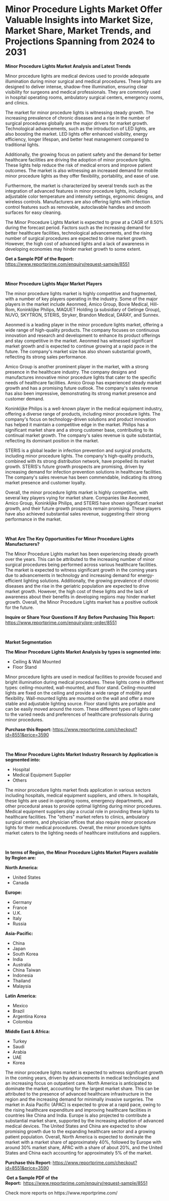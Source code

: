 <p><h1>Minor Procedure Lights Market Offer Valuable Insights into Market Size, Market Share, Market Trends, and Projections Spanning from 2024 to 2031</h1></p><p><strong>Minor Procedure Lights Market Analysis and Latest Trends</strong></p>
<p><p>Minor procedure lights are medical devices used to provide adequate illumination during minor surgical and medical procedures. These lights are designed to deliver intense, shadow-free illumination, ensuring clear visibility for surgeons and medical professionals. They are commonly used in hospital operating rooms, ambulatory surgical centers, emergency rooms, and clinics.</p><p>The market for minor procedure lights is witnessing steady growth. The increasing prevalence of chronic diseases and a rise in the number of surgical procedures globally are the major drivers for market growth. Technological advancements, such as the introduction of LED lights, are also boosting the market. LED lights offer enhanced visibility, energy efficiency, longer lifespan, and better heat management compared to traditional lights.</p><p>Additionally, the growing focus on patient safety and the demand for better healthcare facilities are driving the adoption of minor procedure lights. These lights help reduce the risk of medical errors and improve patient outcomes. The market is also witnessing an increased demand for mobile minor procedure lights as they offer flexibility, portability, and ease of use.</p><p>Furthermore, the market is characterized by several trends such as the integration of advanced features in minor procedure lights, including adjustable color temperature and intensity settings, ergonomic designs, and wireless controls. Manufacturers are also offering lights with infection control features such as removable, autoclavable handles and smooth surfaces for easy cleaning.</p><p>The Minor Procedure Lights Market is expected to grow at a CAGR of 8.50% during the forecast period. Factors such as the increasing demand for better healthcare facilities, technological advancements, and the rising number of surgical procedures are expected to drive market growth. However, the high cost of advanced lights and a lack of awareness in developing economies may hinder market growth to some extent.</p></p>
<p><strong>Get a Sample PDF of the Report:&nbsp;</strong> <a href="https://www.reportprime.com/enquiry/request-sample/8551">https://www.reportprime.com/enquiry/request-sample/8551</a></p>
<p>&nbsp;</p>
<p><strong>Minor Procedure Lights Major Market Players</strong></p>
<p><p>The minor procedure lights market is highly competitive and fragmented, with a number of key players operating in the industry. Some of the major players in the market include Aeonmed, Amico Group, Bovie Medical, Hill-Rom, Koninklijke Philips, MAQUET Holding (a subsidiary of Getinge Group), NUVO, SKYTRON, STERIS, Stryker, Brandon Medical, DARAY, and Sunnex.</p><p>Aeonmed is a leading player in the minor procedure lights market, offering a wide range of high-quality products. The company focuses on continuous innovation and research and development to enhance its product offerings and stay competitive in the market. Aeonmed has witnessed significant market growth and is expected to continue growing at a rapid pace in the future. The company's market size has also shown substantial growth, reflecting its strong sales performance.</p><p>Amico Group is another prominent player in the market, with a strong presence in the healthcare industry. The company designs and manufactures innovative minor procedure lights that cater to the specific needs of healthcare facilities. Amico Group has experienced steady market growth and has a promising future outlook. The company's sales revenue has also been impressive, demonstrating its strong market presence and customer demand.</p><p>Koninklijke Philips is a well-known player in the medical equipment industry, offering a diverse range of products, including minor procedure lights. The company's focus on technology-driven solutions and product innovation has helped it maintain a competitive edge in the market. Philips has a significant market share and a strong customer base, contributing to its continual market growth. The company's sales revenue is quite substantial, reflecting its dominant position in the market.</p><p>STERIS is a global leader in infection prevention and surgical products, including minor procedure lights. The company's high-quality products, combined with its strong distribution network, have propelled its market growth. STERIS's future growth prospects are promising, driven by increasing demand for infection prevention solutions in healthcare facilities. The company's sales revenue has been commendable, indicating its strong market presence and customer loyalty.</p><p>Overall, the minor procedure lights market is highly competitive, with several key players vying for market share. Companies like Aeonmed, Amico Group, Koninklijke Philips, and STERIS have shown significant market growth, and their future growth prospects remain promising. These players have also achieved substantial sales revenue, suggesting their strong performance in the market.</p></p>
<p>&nbsp;</p>
<p><strong>What Are The Key Opportunities For Minor Procedure Lights Manufacturers?</strong></p>
<p><p>The Minor Procedure Lights market has been experiencing steady growth over the years. This can be attributed to the increasing number of minor surgical procedures being performed across various healthcare facilities. The market is expected to witness significant growth in the coming years due to advancements in technology and increasing demand for energy-efficient lighting solutions. Additionally, the growing prevalence of chronic diseases and the rise in the geriatric population are expected to drive market growth. However, the high cost of these lights and the lack of awareness about their benefits in developing regions may hinder market growth. Overall, the Minor Procedure Lights market has a positive outlook for the future.</p></p>
<p><strong>Inquire or Share Your Questions If Any Before Purchasing This Report:</strong> <a href="https://www.reportprime.com/enquiry/pre-order/8551">https://www.reportprime.com/enquiry/pre-order/8551</a></p>
<p>&nbsp;</p>
<p><strong>Market Segmentation</strong></p>
<p><strong>The Minor Procedure Lights Market Analysis by types is segmented into:</strong></p>
<p><ul><li>Ceiling & Wall Mounted</li><li>Floor Stand</li></ul></p>
<p><p>Minor procedure lights are used in medical facilities to provide focused and bright illumination during medical procedures. These lights come in different types: ceiling-mounted, wall-mounted, and floor stand. Ceiling-mounted lights are fixed on the ceiling and provide a wide range of mobility and flexibility. Wall-mounted lights are mounted on the wall and offer a more stable and adjustable lighting source. Floor stand lights are portable and can be easily moved around the room. These different types of lights cater to the varied needs and preferences of healthcare professionals during minor procedures.</p></p>
<p><strong>Purchase this Report:&nbsp;</strong><a href="https://www.reportprime.com/checkout?id=8551&price=3590">https://www.reportprime.com/checkout?id=8551&price=3590</a></p>
<p>&nbsp;</p>
<p><strong>The Minor Procedure Lights Market Industry Research by Application is segmented into:</strong></p>
<p><ul><li>Hospital</li><li>Medical Equipment Supplier</li><li>Others</li></ul></p>
<p><p>The minor procedure lights market finds application in various sectors including hospitals, medical equipment suppliers, and others. In hospitals, these lights are used in operating rooms, emergency departments, and other procedural areas to provide optimal lighting during minor procedures. Medical equipment suppliers play a crucial role in providing these lights to healthcare facilities. The "others" market refers to clinics, ambulatory surgical centers, and physician offices that also require minor procedure lights for their medical procedures. Overall, the minor procedure lights market caters to the lighting needs of healthcare institutions and suppliers.</p></p>
<p>&nbsp;</p>
<p><strong>In terms of Region, the Minor Procedure Lights Market Players available by Region are:</strong></p>
<p>
    <p> <strong> North America: </strong>
        <ul>
            <li>United States</li>
            <li>Canada</li>
        </ul>
        </p> 
    <p> <strong> Europe: </strong>
        <ul>
            <li>Germany</li>
            <li>France</li>
            <li>U.K.</li>
            <li>Italy</li>
            <li>Russia</li>
        </ul>
        </p> 
    <p> <strong> Asia-Pacific: </strong>
        <ul>
            <li>China</li>
            <li>Japan</li>
            <li>South Korea</li>
            <li>India</li>
            <li>Australia</li>
            <li>China Taiwan</li>
            <li>Indonesia</li>
            <li>Thailand</li>
            <li>Malaysia</li>
        </ul>
        </p> 
    <p> <strong> Latin America: </strong>
        <ul>
            <li>Mexico</li>
            <li>Brazil</li>
            <li>Argentina Korea</li>
            <li>Colombia</li>
        </ul>
        </p> 
    <p> <strong> Middle East & Africa: </strong>
        <ul>
            <li>Turkey</li>
            <li>Saudi</li>
            <li>Arabia</li>
            <li>UAE</li>
            <li>Korea</li>
        </ul>
    </p>
    </p>
<p><p>The minor procedure lights market is expected to witness significant growth in the coming years, driven by advancements in medical technologies and an increasing focus on outpatient care. North America is anticipated to dominate the market, accounting for the largest market share. This can be attributed to the presence of advanced healthcare infrastructure in the region and the increasing demand for minimally invasive surgeries. The market in Asia Pacific (APAC) is expected to grow at a rapid pace, owing to the rising healthcare expenditure and improving healthcare facilities in countries like China and India. Europe is also projected to contribute a substantial market share, supported by the increasing adoption of advanced medical devices. The United States and China are expected to show promising growth due to the expanding healthcare sector and a growing patient population. Overall, North America is expected to dominate the market with a market share of approximately 40%, followed by Europe with around 30% market share, APAC with a share of about 20%, and the United States and China each accounting for approximately 5% of the market.</p></p>
<p><strong>Purchase this Report: </strong><a href="https://www.reportprime.com/checkout?id=8551&price=3590">https://www.reportprime.com/checkout?id=8551&price=3590</a></p>
<p>&nbsp;<strong>Get a Sample PDF of the Report:&nbsp;&nbsp;</strong><a href="https://www.reportprime.com/enquiry/request-sample/8551">https://www.reportprime.com/enquiry/request-sample/8551</a></p>
<p><strong></strong></p>
<p>Check more reports on https://www.reportprime.com/</p>